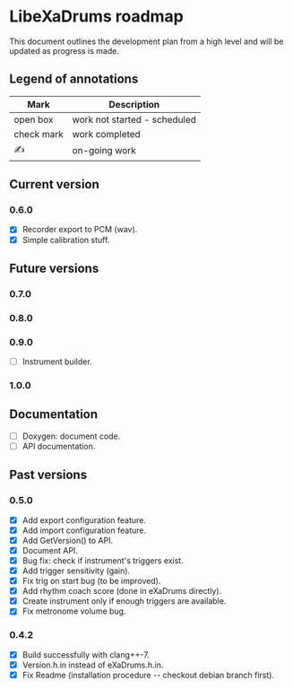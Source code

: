 # LibeXaDrums roadmap

This document outlines the development plan from a high level and will be updated as progress is made.

## Legend of annotations

| Mark       | Description                     |
| ---------- | ------------------------------- |
| open box   | work not started - scheduled    |
| check mark | work completed                  |
| &#9997;    | on-going work                   |

## Current version

### 0.6.0

- [X] Recorder export to PCM (wav).
- [X] Simple calibration stuff.

## Future versions

### 0.7.0

### 0.8.0

### 0.9.0

- [ ] Instrument builder.

### 1.0.0

## Documentation

- [ ] Doxygen: document code.
- [ ] API documentation.

## Past versions

### 0.5.0

- [x] Add export configuration feature.
- [x] Add import configuration feature.
- [x] Add GetVersion() to API.
- [x] Document API.
- [x] Bug fix: check if instrument's triggers exist.
- [x] Add trigger sensitivity (gain).
- [x] Fix trig on start bug (to be improved).
- [x] Add rhythm coach score (done in eXaDrums directly).
- [x] Create instrument only if enough triggers are available.
- [x] Fix metronome volume bug.

### 0.4.2

- [x] Build successfully with clang++-7.
- [x] Version.h.in instead of eXaDrums.h.in.
- [x] Fix Readme (installation procedure -- checkout debian branch first).
